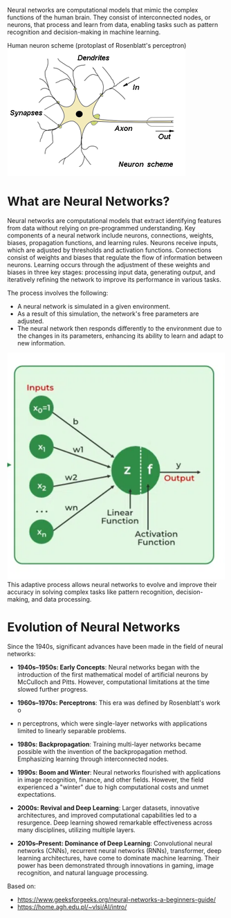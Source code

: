 Neural networks are computational models that mimic the complex functions of the human brain. They consist of interconnected nodes, or neurons, that process and learn from data, enabling tasks such as pattern recognition and decision-making in machine learning.

Human neuron scheme (protoplast of Rosenblatt's perceptron)<br/>
![img.png](data/neuron_scheme.png)

# What are Neural Networks?
Neural networks are computational models that extract identifying features from data without relying on pre-programmed understanding. 
Key components of a neural network include neurons, connections, weights, biases, propagation functions, and learning rules. 
Neurons receive inputs, which are adjusted by thresholds and activation functions. 
Connections consist of weights and biases that regulate the flow of information between neurons. 
Learning occurs through the adjustment of these weights and biases in three key stages: processing input data, generating output, and iteratively refining the network to improve its performance in various tasks.

The process involves the following:
* A neural network is simulated in a given environment.
* As a result of this simulation, the network's free parameters are adjusted.
* The neural network then responds differently to the environment due to the changes in its parameters, enhancing its ability to learn and adapt to new information.

![img.png](data/single_neuron.png)<br/>
This adaptive process allows neural networks to evolve and improve their accuracy in solving complex tasks like pattern recognition, decision-making, and data processing.

# Evolution of Neural Networks
Since the 1940s, significant advances have been made in the field of neural networks:
* **1940s–1950s: Early Concepts**:
Neural networks began with the introduction of the first mathematical model of artificial neurons by McCulloch and Pitts. However, computational limitations at the time slowed further progress.

* **1960s–1970s: Perceptrons**:
This era was defined by Rosenblatt's work o
* n perceptrons, which were single-layer networks with applications limited to linearly separable problems.

* **1980s: Backpropagation**:
Training multi-layer networks became possible with the invention of the backpropagation method. Emphasizing learning through interconnected nodes.

* **1990s: Boom and Winter**:
Neural networks flourished with applications in image recognition, finance, and other fields. However, the field experienced a "winter" due to high computational costs and unmet expectations.

* **2000s: Revival and Deep Learning**:
Larger datasets, innovative architectures, and improved computational capabilities led to a resurgence. Deep learning showed remarkable effectiveness across many disciplines, utilizing multiple layers.

* **2010s–Present: Dominance of Deep Learning**:
Convolutional neural networks (CNNs), recurrent neural networks (RNNs), transformer, deep learning architectures, have come to dominate machine learning. Their power has been demonstrated through innovations in gaming, image recognition, and natural language processing.


  
Based on:
* https://www.geeksforgeeks.org/neural-networks-a-beginners-guide/
* https://home.agh.edu.pl/~vlsi/AI/intro/